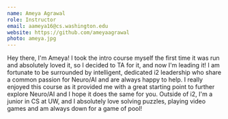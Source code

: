 ```yaml
---
name: Ameya Agrawal
role: Instructor
email: aameya16@cs.washington.edu
website: https://github.com/ameyaagrawal
photo: ameya.jpg
---
```


Hey there, I'm Ameya! I took the intro course myself the first time it was run and absolutely loved it, so I decided to TA for it, and now I'm leading it! I am fortunate to be surrounded by intelligent, dedicated i2 leadership who share a common passion for Neuro/AI and are always happy to help. I really enjoyed this course as it provided me with a great starting point to further explore Neuro/AI and I hope it does the same for you. Outside of i2, I'm a junior in CS at UW, and I absolutely love solving puzzles, playing video games and am always down for a game of pool!